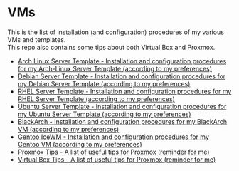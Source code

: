 # VMs

This is the list of installation (and configuration) procedures of my various VMs and templates.   
This repo also contains some tips about both Virtual Box and Proxmox.   

* [Arch Linux Server Template - Installation and configuration procedures for my Arch-Linux Server Template (according to my preferences)](https://github.com/Antiz96/Linux-Configuration/blob/main/VMs/Arch-Linux_Server_Template.md)
* [Debian Server Template - Installation and configuration procedures for my Debian Server Template (according to my preferences)](https://github.com/Antiz96/Linux-Configuration/blob/main/VMs/Debian_Server_Template.md)
* [RHEL Server Template - Installation and configuration procedures for my RHEL Server Template (according to my preferences)](https://github.com/Antiz96/Linux-Configuration/blob/main/VMs/RHEL_Server_Template.md)
* [Ubuntu Server Template - Installation and configuration procedures for my Ubuntu Server Template (according to my preferences)](https://github.com/Antiz96/Linux-Configuration/blob/main/VMs/Ubuntu_Server_Template.md)
* [BlackArch - Installation and configuration procedures for my BlackArch VM (according to my preferences)](https://github.com/Antiz96/Linux-Configuration/blob/main/VMs/BlackArch.md)
* [Gentoo IceWM - Installation and configuration procedures for my Gentoo VM (according to my preferences)](https://github.com/Antiz96/Linux-Configuration/blob/main/VMs/Gentoo_IceWM.md)
* [Proxmox Tips - A list of useful tips for Proxmox (reminder for me)](https://github.com/Antiz96/Linux-Configuration/blob/main/VMs/Proxmox_Tips.md)
* [Virtual Box Tips - A list of useful tips for Proxmox (reminder for me)](https://github.com/Antiz96/Linux-Configuration/blob/main/VMs/Virtual-Box_Tips.md)
